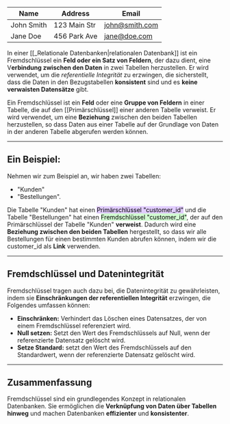 
| Name       | Address      | Email          |
| ---------- | ------------ | -------------- |
| John Smith | 123 Main Str | john@smith.com |
| Jane Doe   | 456 Park Ave | jane@doe.com   |


In einer [[_Relationale Datenbanken|relationalen Datenbank]] ist ein Fremdschlüssel ein **Feld oder ein Satz von Feldern**, der dazu dient, eine V**erbindung zwischen den Daten** in zwei Tabellen herzustellen.
Er wird verwendet, um die _referentielle Integrität_ zu erzwingen, die sicherstellt, dass die Daten in den Bezugstabellen **konsistent** sind und es **keine verwaisten Datensätze** gibt.

Ein Fremdschlüssel ist ein **Feld** oder eine **Gruppe von Feldern** in einer Tabelle, die auf den [[Primärschlüssel]] einer anderen Tabelle verweist.
Er wird verwendet, um eine **Beziehung** zwischen den beiden Tabellen herzustellen, so dass Daten aus einer Tabelle auf der Grundlage von Daten in der anderen Tabelle abgerufen werden können.

___

## Ein Beispiel:

Nehmen wir zum Beispiel an, wir haben zwei Tabellen: 

- "Kunden"
- "Bestellungen". 

Die Tabelle "Kunden" hat einen <mark style="background: #D2B3FFA6;">Primärschlüssel "customer_id"</mark> und die Tabelle "Bestellungen" hat einen <mark style="background: #BBFABBA6;">Fremdschlüssel "customer_id"</mark>, der auf den Primärschlüssel der Tabelle "Kunden" **verweist**.
Dadurch wird eine **Beziehung zwischen den beiden Tabellen** hergestellt, so dass wir alle Bestellungen für einen bestimmten Kunden abrufen können, indem wir die customer_id als **Link** verwenden.

___

## Fremdschlüssel und Datenintegrität

Fremdschlüssel tragen auch dazu bei, die Datenintegrität zu gewährleisten, indem sie **Einschränkungen der referentiellen Integrität** erzwingen, die Folgendes umfassen können:

- **Einschränken:** Verhindert das Löschen eines Datensatzes, der von einem Fremdschlüssel referenziert wird.
- **Null setzen:** Setzt den Wert des Fremdschlüssels auf Null, wenn der referenzierte Datensatz gelöscht wird.
- **Setze Standard:** setzt den Wert des Fremdschlüssels auf den Standardwert, wenn der referenzierte Datensatz gelöscht wird.

___

## Zusammenfassung

Fremdschlüssel sind ein grundlegendes Konzept in relationalen Datenbanken. Sie ermöglichen die **Verknüpfung von Daten über Tabellen hinweg** und machen Datenbanken **effizienter** und **konsistenter**.


